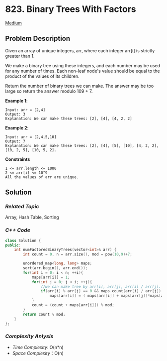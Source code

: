 # 823. Binary Trees With Factors
[Medium](https://leetcode.com/problems/binary-trees-with-factors/description)

## Problem Description

Given an array of unique integers, arr, where each integer arr[i] is strictly greater than 1.

We make a binary tree using these integers, and each number may be used for any number of times. Each non-leaf node's value should be equal to the product of the values of its children.

Return the number of binary trees we can make. The answer may be too large so return the answer modulo 109 + 7.

**Example 1**:
```
Input: arr = [2,4]
Output: 3
Explanation: We can make these trees: [2], [4], [4, 2, 2]
```
**Example 2**:
```
Input: arr = [2,4,5,10]
Output: 7
Explanation: We can make these trees: [2], [4], [5], [10], [4, 2, 2], [10, 2, 5], [10, 5, 2].
```

**Constraints**
```
1 <= arr.length <= 1000
2 <= arr[i] <= 10^9
All the values of arr are unique.
```

## Solution

### _Related Topic_
   Array, Hash Table, Sorting

### _C++ Code_
```cpp
class Solution {
public:
    int numFactoredBinaryTrees(vector<int>& arr) {
        int count = 0, n = arr.size(), mod = pow(10,9)+7;

        unordered_map<long, long> maps;
        sort(arr.begin(), arr.end());
        for(int i = 0; i < n; ++i){
            maps[arr[i]] = 1;
            for(int j = 0; j < i; ++j){
                //we can make tree by arr[i], arr[j], arr[i] / arr[j]. The head of tree is arr[i]
                if(arr[i] % arr[j] == 0 && maps.count(arr[i] / arr[j]) != 0 )
                    maps[arr[i]] = ( maps[arr[i]] + maps[arr[j]]*maps[arr[i] / arr[j]] ) % mod;
            }
            count = (count + maps[arr[i]]) % mod;
        }
        return count % mod;
    }
};

```

### _Complexity Anlysis_
- _Time Complexity_: O(n*n)
- _Space Complexity_：O(n)
